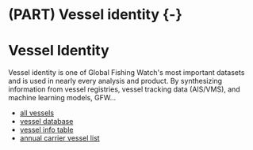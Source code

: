 # (PART) Vessel identity {-} 

# Vessel Identity

Vessel identity is one of Global Fishing Watch's most important datasets and is used in nearly every analysis and product. By synthesizing information from vessel registries, vessel tracking data (AIS/VMS), and machine learning models, GFW...

* [all vessels](https://github.com/GlobalFishingWatch/bigquery-documentation-wf827/wiki/All-vessels)
* [vessel database](https://github.com/GlobalFishingWatch/bigquery-documentation-wf827/wiki/Vessel-database)
* [vessel info table](https://github.com/GlobalFishingWatch/bigquery-documentation-wf827/wiki/Vessel-info-tables)
* [annual carrier vessel list](https://github.com/GlobalFishingWatch/bigquery-documentation-wf827/wiki/Annual-carrier-vessel-list)

 
